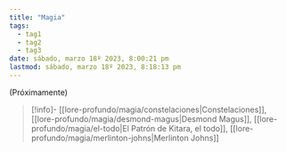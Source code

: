 ```yaml
---
title: "Magia"
tags:
  - tag1
  - tag2
  - tag3
date: sábado, marzo 18º 2023, 8:00:21 pm
lastmod: sábado, marzo 18º 2023, 8:18:13 pm
---
```


(Próximamente)


> [!info]-
> [[lore-profundo/magia/constelaciones|Constelaciones]], [[lore-profundo/magia/desmond-magus|Desmond Magus]], [[lore-profundo/magia/el-todo|El Patrón de Kitara, el todo]], [[lore-profundo/magia/merlinton-johns|Merlinton Johns]]


